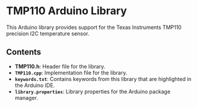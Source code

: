 # TMP110 Arduino Library

This Arduino library provides support for the Texas Instruments TMP110 precision I2C temperature sensor.

## Contents

- **TMP110.h**: Header file for the library.
- **`TMP110.cpp`**: Implementation file for the library.
- **`keywords.txt`**: Contains keywords from this library that are highlighted in the Arduino IDE.
- **`library.properties`**: Library properties for the Arduino package manager.
